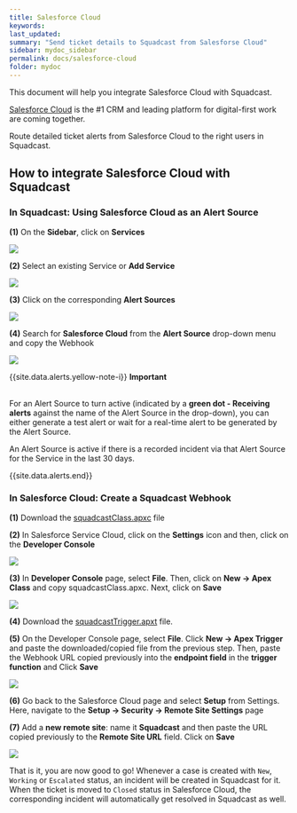 ```yaml
---
title: Salesforce Cloud
keywords: 
last_updated: 
summary: "Send ticket details to Squadcast from Salesforse Cloud"
sidebar: mydoc_sidebar
permalink: docs/salesforce-cloud
folder: mydoc
---
```


This document will help you integrate Salesforce Cloud with Squadcast.

[Salesforce Cloud](https://www.salesforce.com) is the #1 CRM and leading platform for digital-first work are coming together.

Route detailed ticket alerts from Salesforce Cloud to the right users in Squadcast.

## How to integrate Salesforce Cloud with Squadcast

### In Squadcast: Using Salesforce Cloud as an Alert Source

**(1)** On the **Sidebar**, click on **Services**

![](images/integration_1-1.png)

**(2)** Select an existing Service or **Add Service** 

![](images/integration_1-2.png)

**(3)** Click on the corresponding **Alert Sources**

![](images/integration_1.png)

**(4)** Search for **Salesforce Cloud** from the **Alert Source** drop-down menu and copy the Webhook

![](images/salesforce_1.png)

{{site.data.alerts.yellow-note-i}}
<b>Important</b><br/><br/>
<p>For an Alert Source to turn active (indicated by a <b>green dot - Receiving alerts</b> against the name of the Alert Source in the drop-down), you can either generate a test alert or wait for a real-time alert to be generated by the Alert Source.</p>
<p>An Alert Source is active if there is a recorded incident via that Alert Source for the Service in the last 30 days.</p>
{{site.data.alerts.end}}

### In Salesforce Cloud: Create a Squadcast Webhook

**(1)** Download the [squadcastClass.apxc](github.com) file

**(2)** In Salesforce Service Cloud, click on the **Settings** icon and then, click on the **Developer Console**

![](images/salesforce_2.png)

**(3)** In **Developer Console** page, select **File**. Then, click on **New -> Apex Class** and copy squadcastClass.apxc. Next, click on **Save**

![](images/salesforce_3.png)

**(4)** Download the [squadcastTrigger.apxt](github.com) file.

**(5)** On the Developer Console page, select **File**. Click **New -> Apex Trigger** and paste the downloaded/copied file from the previous step. Then, paste the Webhook URL copied previously into the **endpoint field** in the **trigger function** and Click **Save**

![](images/salesforce_4.png)

**(6)** Go back to the Salesforce Cloud page and select **Setup** from Settings. Here, navigate to the **Setup -> Security -> Remote Site Settings** page

**(7)** Add a **new remote site**: name it **Squadcast** and then paste the URL copied previously to the **Remote Site URL** field. Click on **Save**

![](images/salesforce_5.png)

That is it, you are now good to go! Whenever a case is created with `New`, `Working` or `Escalated` status, an incident will be created in Squadcast for it. When the ticket is moved to `Closed` status in Salesforce Cloud, the corresponding incident will automatically get resolved in Squadcast as well.